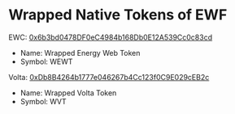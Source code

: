 # Wrapped Native Tokens of EWF

EWC: [0x6b3bd0478DF0eC4984b168Db0E12A539Cc0c83cd](https://explorer.energyweb.org/address/0x6b3bd0478DF0eC4984b168Db0E12A539Cc0c83cd)
- Name: Wrapped Energy Web Token
- Symbol: WEWT

Volta: [0xDb8B4264b1777e046267b4Cc123f0C9E029cEB2c](https://volta-explorer.energyweb.org/address/0xdb8b4264b1777e046267b4cc123f0c9e029ceb2c)
- Name: Wrapped Volta Token
- Symbol: WVT
